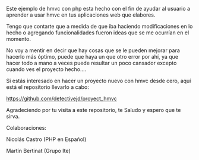 Este ejemplo de hmvc con php esta hecho con el fin de ayudar al usuario a aprender a usar hmvc 
en tus aplicaciones web que elabores.

Tengo que contarte que a medida de que iba haciendo modificaciones en lo hecho o agregando funcionalidades 
fueron ideas que se me ocurrían en el momento.

No voy a mentir en decir que hay cosas que se le pueden mejorar para hacerlo más óptimo, puede que haya 
un que otro error por ahí, ya que hacer todo a mano a veces puede resultar un poco cansador excepto 
cuando ves el proyecto hecho....

Si estás interesado en hacer un proyecto nuevo con hmvc desde cero, aquí está el repositorio llevarlo a cabo:

https://github.com/detectivejd/proyect_hmvc

Agradeciendo por tu visita a este repositorio, te Saludo y espero que te sirva.

Colaboraciones:

Nicolás Castro (PHP en Español)

Martín Bertinat (Grupo Ite)

